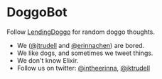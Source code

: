 # DoggoBot
Follow [LendingDoggo](https://twitter.com/lendingdoggo) for random doggo thoughts.

- We ([@jtrudell](https://github.com/jtrudell) and [@erinnachen](https://github.com/erinnachen)) are bored.
- We like dogs, and sometimes we tweet things.
- We don't know Elixir.
- Follow us on twitter: [@intheerinna](https://twitter.com/intheerinna), [@jktrudell](https://twitter.com/jktrudell)
